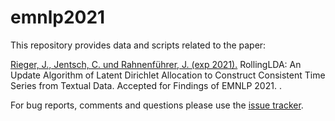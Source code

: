 # emnlp2021
This repository provides data and scripts related to the paper: 

[Rieger, J., Jentsch, C. und Rahnenführer, J. (exp 2021).](https://2021.emnlp.org/) RollingLDA: An Update Algorithm of Latent Dirichlet Allocation to Construct Consistent Time Series from Textual Data. Accepted for Findings of EMNLP 2021. .

For bug reports, comments and questions please use the [issue tracker](https://github.com/JonasRieger/emnlp2021/issues).
